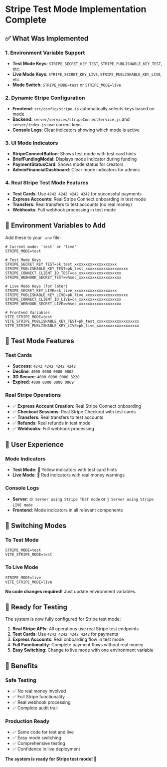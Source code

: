 # Stripe Test Mode Implementation Complete

## ✅ **What Was Implemented**

### **1. Environment Variable Support**
- **Test Mode Keys**: `STRIPE_SECRET_KEY_TEST`, `STRIPE_PUBLISHABLE_KEY_TEST`, etc.
- **Live Mode Keys**: `STRIPE_SECRET_KEY_LIVE`, `STRIPE_PUBLISHABLE_KEY_LIVE`, etc.
- **Mode Switch**: `STRIPE_MODE=test` or `STRIPE_MODE=live`

### **2. Dynamic Stripe Configuration**
- **Frontend**: `src/config/stripe.ts` automatically selects keys based on mode
- **Backend**: `server/services/stripeConnectService.js` and `server/index.js` use correct keys
- **Console Logs**: Clear indicators showing which mode is active

### **3. UI Mode Indicators**
- **StripeConnectButton**: Shows test mode with test card hints
- **BriefFundingModal**: Displays mode indicator during funding
- **PaymentStatusCard**: Shows mode status for creators
- **AdminFinancialDashboard**: Clear mode indicators for admins

### **4. Real Stripe Test Mode Features**
- **Test Cards**: Use `4242 4242 4242 4242` for successful payments
- **Express Accounts**: Real Stripe Connect onboarding in test mode
- **Transfers**: Real transfers to test accounts (no real money)
- **Webhooks**: Full webhook processing in test mode

## 🔧 **Environment Variables to Add**

Add these to your `.env` file:

```env
# Current mode: 'test' or 'live'
STRIPE_MODE=test

# Test Mode Keys
STRIPE_SECRET_KEY_TEST=sk_test_xxxxxxxxxxxxxxxxxxx
STRIPE_PUBLISHABLE_KEY_TEST=pk_test_xxxxxxxxxxxxxxxxxxx
STRIPE_CONNECT_CLIENT_ID_TEST=ca_xxxxxxxxxxxxxxxxxxx
STRIPE_WEBHOOK_SECRET_TEST=whsec_xxxxxxxxxxxxxxxxxxx

# Live Mode Keys (for later)
STRIPE_SECRET_KEY_LIVE=sk_live_xxxxxxxxxxxxxxxxxxx
STRIPE_PUBLISHABLE_KEY_LIVE=pk_live_xxxxxxxxxxxxxxxxxxx
STRIPE_CONNECT_CLIENT_ID_LIVE=ca_xxxxxxxxxxxxxxxxxxx
STRIPE_WEBHOOK_SECRET_LIVE=whsec_xxxxxxxxxxxxxxxxxxx

# Frontend Variables
VITE_STRIPE_MODE=test
VITE_STRIPE_PUBLISHABLE_KEY_TEST=pk_test_xxxxxxxxxxxxxxxxxxx
VITE_STRIPE_PUBLISHABLE_KEY_LIVE=pk_live_xxxxxxxxxxxxxxxxxxx
```

## 🧪 **Test Mode Features**

### **Test Cards**
- **Success**: `4242 4242 4242 4242`
- **Decline**: `4000 0000 0000 0002`
- **3D Secure**: `4000 0000 0000 3220`
- **Expired**: `4000 0000 0000 0069`

### **Real Stripe Operations**
- ✅ **Express Account Creation**: Real Stripe Connect onboarding
- ✅ **Checkout Sessions**: Real Stripe Checkout with test cards
- ✅ **Transfers**: Real transfers to test accounts
- ✅ **Refunds**: Real refunds in test mode
- ✅ **Webhooks**: Full webhook processing

## 🎯 **User Experience**

### **Mode Indicators**
- **Test Mode**: 🧪 Yellow indicators with test card hints
- **Live Mode**: 🔴 Red indicators with real money warnings

### **Console Logs**
- **Server**: `🟡 Server using Stripe TEST mode` or `🔴 Server using Stripe LIVE mode`
- **Frontend**: Mode indicators in all relevant components

## 🔄 **Switching Modes**

### **To Test Mode**
```env
STRIPE_MODE=test
VITE_STRIPE_MODE=test
```

### **To Live Mode**
```env
STRIPE_MODE=live
VITE_STRIPE_MODE=live
```

**No code changes required!** Just update environment variables.

## 🚀 **Ready for Testing**

The system is now fully configured for Stripe test mode:

1. **Real Stripe APIs**: All operations use real Stripe test endpoints
2. **Test Cards**: Use `4242 4242 4242 4242` for payments
3. **Express Accounts**: Real onboarding flow in test mode
4. **Full Functionality**: Complete payment flows without real money
5. **Easy Switching**: Change to live mode with one environment variable

## 🎉 **Benefits**

### **Safe Testing**
- ✅ No real money involved
- ✅ Full Stripe functionality
- ✅ Real webhook processing
- ✅ Complete audit trail

### **Production Ready**
- ✅ Same code for test and live
- ✅ Easy mode switching
- ✅ Comprehensive testing
- ✅ Confidence in live deployment

**The system is ready for Stripe test mode! 🎯**


